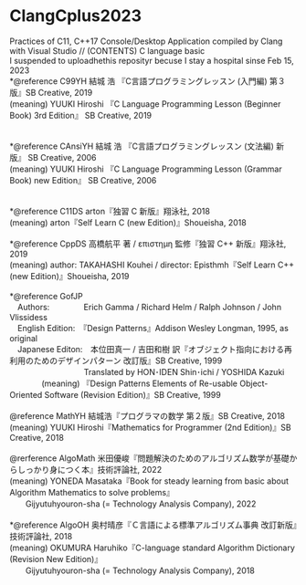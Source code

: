 # ClangCplus2023
Practices of C11, C++17 Console/Desktop Application compiled by Clang with Visual Studio // (CONTENTS) C language basic <br />
I suspended to uploadhethis reposityr becuse I stay a  hospital sinse Feb 15, 2023<br />
*@reference C99YH  結城 浩 『C言語プログラミングレッスン (入門編) 第３版』SB Creative, 2019 <br />
(meaning) YUUKI Hiroshi 『C Language Programming Lesson (Beginner Book) 3rd Edition』 SB Creative, 2019 <br />
<br />                 
*@reference CAnsiYH  結城 浩 『C言語プログラミングレッスン (文法編) 新版』  SB Creative, 2006 <br />
(meaning) YUUKI Hiroshi 『C Language Programming Lesson (Grammar Book) new Edition』 SB Creative, 2006 <br />
<br />                  
*@reference C11DS  arton『独習 C 新版』翔泳社, 2018<br />
(meaning) arton『Self Learn C (new Edition)』Shoueisha, 2018 <br />
<br />
*@reference CppDS  高橋航平 著 / επιστημη 監修『独習 C++ 新版』翔泳社, 2019 <br />
(meaning) author: TAKAHASHI Kouhei / director: Episthmh『Self Learn C++ (new Edition)』Shoueisha, 2019 <br />
<br />
*@reference GofJP <br />
　Authors:　　　　 Erich Gamma / Richard Helm / Ralph Johnson / John Vlissidess <br />
　English Edition:　『Design Patterns』Addison Wesley Longman, 1995, as original <br />
　Japanese Editon:　本位田真一 / 吉田和樹 訳『オブジェクト指向における再利用のためのデザインパターン 改訂版』SB Creative, 1999 <br />
　　　　　　　　　 Translated by HON･IDEN Shin･ichi / YOSHIDA Kazuki <br />
　　　　(meaning) 『Design Patterns Elements of Re-usable Object-Oriented Software (Revision Edition)』SB Creative, 1999 <br />
<br />
@reference MathYH 結城浩『プログラマの数学 第２版』SB Creative, 2018 <br />
(meaning) YUUKI Hiroshi『Mathematics for Programmer (2nd Edition)』SB Creative, 2018 <br />
<br />
@rerference AlgoMath 米田優峻『問題解決のためのアルゴリズム数学が基礎からしっかり身につく本』技術評論社, 2022 <br />
(meaning) YONEDA Masataka『Book for steady learning from basic about Algorithm Mathematics to solve problems』<br />
　　Gijyutuhyouron-sha (= Technology Analysis Company), 2022 <br />
<br />
*@reference AlgoOH 奥村晴彦『Ｃ言語による標準アルゴリズム事典 改訂新版』技術評論社, 2018 <br />
(meaning) OKUMURA Haruhiko『C-language standard Algorithm Dictionary (Revision New Edition)』<br />
　　Gijyutuhyouron-sha (= Technology Analysis Company), 2018 <br />
<br />
